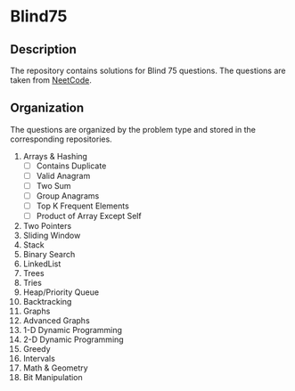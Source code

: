# Blind75

## Description
The repository contains solutions for Blind 75 questions. The questions are taken from [NeetCode](https://neetcode.io/practice).

## Organization 
The questions are organized by the problem type and stored in the corresponding repositories.

1. Arrays & Hashing
   - [ ] Contains Duplicate
   - [ ] Valid Anagram
   - [ ] Two Sum
   - [ ] Group Anagrams
   - [ ] Top K Frequent Elements
   - [ ] Product of Array Except Self
2. Two Pointers
3. Sliding Window
4. Stack
5. Binary Search
6. LinkedList
7. Trees
8. Tries
9. Heap/Priority Queue
10. Backtracking
11. Graphs
12. Advanced Graphs
13. 1-D Dynamic Programming
14. 2-D Dynamic Programming
15. Greedy
16. Intervals
17. Math & Geometry
18. Bit Manipulation  
